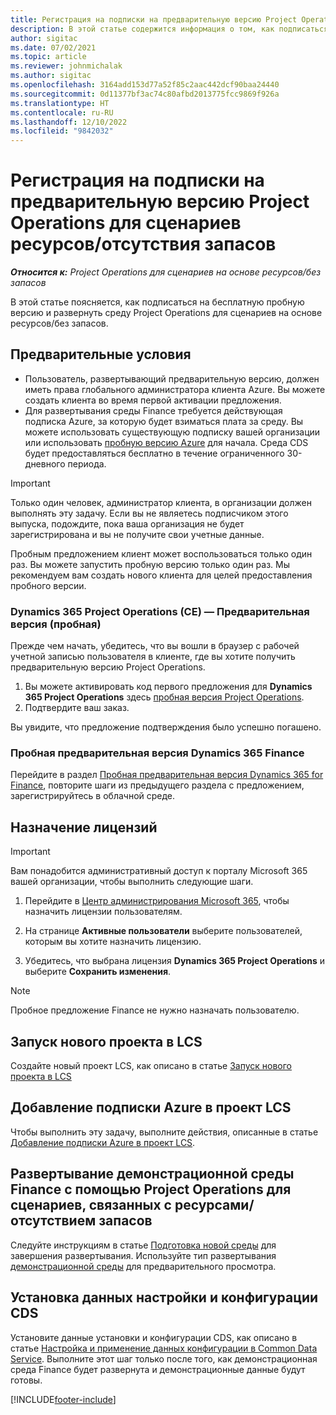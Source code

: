 ```yaml
---
title: Регистрация на подписки на предварительную версию Project Operations для сценариев ресурсов/отсутствия запасов
description: В этой статье содержится информация о том, как подписаться на Project Operations и развернуть их для сценариев на основе ресурсов/без запасов.
author: sigitac
ms.date: 07/02/2021
ms.topic: article
ms.reviewer: johnmichalak
ms.author: sigitac
ms.openlocfilehash: 3164add153d77a52f85c2aac442dcf90baa24440
ms.sourcegitcommit: 0d11377bf3ac74c80afbd2013775fcc9869f926a
ms.translationtype: HT
ms.contentlocale: ru-RU
ms.lasthandoff: 12/10/2022
ms.locfileid: "9842032"
---
```

# <a name="sign-up-for-project-operations-preview-subscriptions-for-resource-non-stocked-scenarios"></a>Регистрация на подписки на предварительную версию Project Operations для сценариев ресурсов/отсутствия запасов

_**Относится к:** Project Operations для сценариев на основе ресурсов/без запасов_



В этой статье поясняется, как подписаться на бесплатную пробную версию и развернуть среду Project Operations для сценариев на основе ресурсов/без запасов.

## <a name="prerequisites"></a>Предварительные условия
- Пользователь, развертывающий предварительную версию, должен иметь права глобального администратора клиента Azure. Вы можете создать клиента во время первой активации предложения. 
- Для развертывания среды Finance требуется действующая подписка Azure, за которую будет взиматься плата за среду. Вы можете использовать существующую подписку вашей организации или использовать [пробную версию Azure](https://azure.microsoft.com/free/) для начала. Среда CDS будет предоставляться бесплатно в течение ограниченного 30-дневного периода.

> [!IMPORTANT]
> Только один человек, администратор клиента, в организации должен выполнять эту задачу. Если вы не являетесь подписчиком этого выпуска, подождите, пока ваша организация не будет зарегистрирована и вы не получите свои учетные данные.
> 
> Пробным предложением клиент может воспользоваться только один раз. Вы можете запустить пробную версию только один раз. Мы рекомендуем вам создать нового клиента для целей предоставления пробного версии.


### <a name="dynamics-365-project-operations-ce---preview-trial"></a>Dynamics 365 Project Operations (CE) — Предварительная версия (пробная) 

Прежде чем начать, убедитесь, что вы вошли в браузер с рабочей учетной записью пользователя в клиенте, где вы хотите получить предварительную версию Project Operations.

1. Вы можете активировать код первого предложения для **Dynamics 365 Project Operations** здесь [пробная версия Project Operations](https://aka.ms/try-po).
2. Подтвердите ваш заказ.

  Вы увидите, что предложение подтверждения было успешно погашено.

### <a name="dynamics-365-finance-preview-trial"></a>Пробная предварительная версия Dynamics 365 Finance

Перейдите в раздел [Пробная предварительная версия Dynamics 365 for Finance](https://aka.ms/trypoche), повторите шаги из предыдущего раздела с предложением, зарегистрируйтесь в облачной среде.  

## <a name="assign-licenses"></a>Назначение лицензий

> [!IMPORTANT]
> Вам понадобится административный доступ к порталу Microsoft 365 вашей организации, чтобы выполнить следующие шаги.

1. Перейдите в [Центр администрирования Microsoft 365](https://portal.office.com/), чтобы назначить лицензии пользователям.

2. На странице **Активные пользователи** выберите пользователей, которым вы хотите назначить лицензию.

3. Убедитесь, что выбрана лицензия **Dynamics 365 Project Operations** и выберите **Сохранить изменения**.

> [!NOTE]
> Пробное предложение Finance не нужно назначать пользователю.

## <a name="start-a-new-project-in-lcs"></a>Запуск нового проекта в LCS

Создайте новый проект LCS, как описано в статье [Запуск нового проекта в LCS](create-lcs-project.md)

## <a name="add-an-azure-subscription-to-an-lcs-project"></a>Добавление подписки Azure в проект LCS

Чтобы выполнить эту задачу, выполните действия, описанные в статье [Добавление подписки Azure в проект LCS](resource-add-azure-subscription-lcs-project.md).

## <a name="deploy-finance-demo-environment-with-project-operations-for-resourcenon-stocked-scenarios"></a>Развертывание демонстрационной среды Finance с помощью Project Operations для сценариев, связанных с ресурсами/отсутствием запасов

Следуйте инструкциям в статье [Подготовка новой среды](resource-provision-new-environment.md) для завершения развертывания. Используйте тип развертывания [демонстрационной среды](/dynamics365/fin-ops-core/dev-itpro/deployment/deploy-demo-environment) для предварительного просмотра. 

## <a name="install-cds-setup-and-configuration-data"></a>Установка данных настройки и конфигурации CDS

Установите данные установки и конфигурации CDS, как описано в статье [Настройка и применение данных конфигурации в Common Data Service](resource-apply-pro-setup-config-data.md).
Выполните этот шаг только после того, как демонстрационная среда Finance будет развернута и демонстрационные данные будут готовы.


[!INCLUDE[footer-include](../includes/footer-banner.md)]
